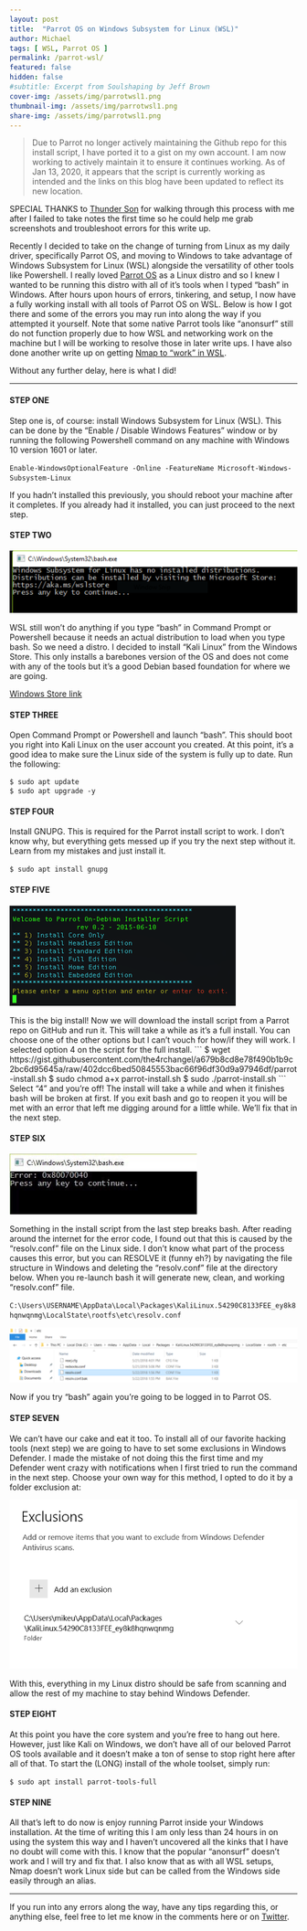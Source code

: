 ```yaml
---
layout: post
title:  "Parrot OS on Windows Subsystem for Linux (WSL)"
author: Michael
tags: [ WSL, Parrot OS ]
permalink: /parrot-wsl/
featured: false
hidden: false
#subtitle: Excerpt from Soulshaping by Jeff Brown
cover-img: /assets/img/parrotwsl1.png
thumbnail-img: /assets/img/parrotwsl1.png
share-img: /assets/img/parrotwsl1.png
---
```


<blockquote>Due to Parrot no longer actively maintaining the Github repo for this install script, I have ported it to a gist on my own account. I am now working to actively maintain it to ensure it continues working. As of Jan 13, 2020, it appears that the script is currently working as intended and the links on this blog have been updated to reflect its new location. </blockquote>

SPECIAL THANKS to <a href="https://twitter.com/7hunderSon" target="_blank">Thunder Son</a> for walking through this process with me after I failed to take notes the first time so he could help me grab screenshots and troubleshoot errors for this write up.

Recently I decided to take on the change of turning from Linux as my daily driver, specifically Parrot OS, and moving to Windows to take advantage of Windows Subsystem for Linux (WSL) alongside the versatility of other tools like Powershell. I really loved <a href="https://www.parrotsec.org/" target="_blank">Parrot OS</a> as a Linux distro and so I knew I wanted to be running this distro with all of it’s tools when I typed “bash” in Windows. After hours upon hours of errors, tinkering, and setup, I now have a fully working install with all tools of Parrot OS on WSL. Below is how I got there and some of the errors you may run into along the way if you attempted it yourself. Note that some native Parrot tools like “anonsurf” still do not function properly due to how WSL and networking work on the machine but I will be working to resolve those in later write ups. I have also done another write up on getting <a href="/nmap-wsl">Nmap to “work” in WSL</a>.

Without any further delay, here is what I did!
<hr>

#### STEP ONE

Step one is, of course: install Windows Subsystem for Linux (WSL). This can be done by the “Enable / Disable Windows Features” window or by running the following Powershell command on any machine with Windows 10 version 1601 or later.

`Enable-WindowsOptionalFeature -Online -FeatureName Microsoft-Windows-Subsystem-Linux`

If you hadn’t installed this previously, you should reboot your machine after it completes. If you already had it installed, you can just proceed to the next step.

#### STEP TWO
<p><img src="/assets/img/parrotwsl2.png"></p>
WSL still won’t do anything if you type “bash” in Command Prompt or Powershell because it needs an actual distribution to load when you type bash. So we need a distro. I decided to install “Kali Linux” from the Windows Store. This only installs a barebones version of the OS and does not come with any of the tools but it’s a good Debian based foundation for where we are going.

<p><a href="https://www.microsoft.com/store/apps/9PKR34TNCV07" target="_blank">Windows Store link</a></p>

#### STEP THREE
Open Command Prompt or Powershell and launch “bash”. This should boot you right into Kali Linux on the user account you created. At this point, it’s a good idea to make sure the Linux side of the system is fully up to date. Run the following:
```
$ sudo apt update
$ sudo apt upgrade -y
```

#### STEP FOUR

Install GNUPG. This is required for the Parrot install script to work. I don’t know why, but everything gets messed up if you try the next step without it. Learn from my mistakes and just install it.

`$ sudo apt install gnupg`

#### STEP FIVE
<p><img src="/assets/img/parrotwsl3.png"></p>
This is the big install! Now we will download the install script from a Parrot repo on GitHub and run it. This will take a while as it’s a full install. You can choose one of the other options but I can’t vouch for how/if they will work. I selected option 4 on the script for the full install.
```
$ wget https://gist.githubusercontent.com/the4rchangel/a679b8cd8e78f490b1b9c2bc6d95645a/raw/402dcc6bed50845553bac66f96df30d9a97946df/parrot-install.sh
$ sudo chmod a+x parrot-install.sh
$ sudo ./parrot-install.sh
```
Select “4” and you’re off! The install will take a while and when it finishes bash will be broken at first. If you exit bash and go to reopen it you will be met with an error that left me digging around for a little while. We’ll fix that in the next step.

#### STEP SIX
<p><img src="/assets/img/parrotwsl4.jpeg"></p>
Something in the install script from the last step breaks bash. After reading around the internet for the error code, I found out that this is caused by the “resolv.conf” file on the Linux side. I don’t know what part of the process causes this error, but you can RESOLVE it (funny eh?) by navigating the file structure in Windows and deleting the “resolv.conf” file at the directory below. When you re-launch bash it will generate new, clean, and working “resolv.conf” file.

`C:\Users\USERNAME\AppData\Local\Packages\KaliLinux.54290C8133FEE_ey8k8hqnwqnmg\LocalState\rootfs\etc\resolv.conf`
<p><img src="/assets/img/parrotwsl5.png"></p>
Now if you try “bash” again you’re going to be logged in to Parrot OS.

#### STEP SEVEN

We can’t have our cake and eat it too. To install all of our favorite hacking tools (next step) we are going to have to set some exclusions in Windows Defender. I made the mistake of not doing this the first time and my Defender went crazy with notifications when I first tried to run the command in the next step. Choose your own way for this method, I opted to do it by a folder exclusion at:
<p><img src="/assets/img/parrotwsl6.png"></p>

With this, everything in my Linux distro should be safe from scanning and allow the rest of my machine to stay behind Windows Defender.

#### STEP EIGHT

At this point you have the core system and you’re free to hang out here. However, just like Kali on Windows, we don’t have all of our beloved Parrot OS tools available and it doesn’t make a ton of sense to stop right here after all of that. To start the (LONG) install of the whole toolset, simply run:

`$ sudo apt install parrot-tools-full`

#### STEP NINE

All that’s left to do now is enjoy running Parrot inside your Windows installation. At the time of writing this I am only less than 24 hours in on using the system this way and I haven’t uncovered all the kinks that I have no doubt will come with this. I know that the popular “anonsurf” doesn’t work and I will try and fix that. I also know that as with all WSL setups, Nmap doesn’t work Linux side but can be called from the Windows side easily through an alias.
<hr>
If you run into any errors along the way, have any tips regarding this, or anything else, feel free to let me know in the comments here or on <a href="https://twitter.com/the4rchangel" target="_blank">Twitter</a>.
